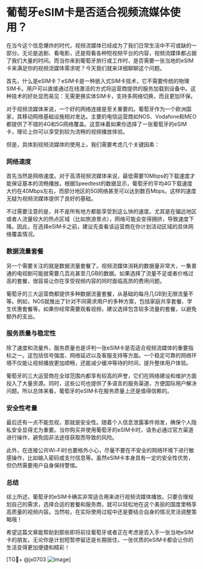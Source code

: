 # 葡萄牙eSIM卡是否适合视频流媒体使用？

在当今这个信息爆炸的时代，视频流媒体已经成为了我们日常生活中不可或缺的一部分。无论是追剧、看电影，还是观看各种短视频平台的内容，视频流媒体都占据了我们大量的时间。而当你来到葡萄牙旅行或工作时，是否需要一张当地的eSIM卡来满足你的视频流媒体需求呢？今天我们就来详细聊聊这个问题。

首先，什么是eSIM卡？eSIM卡是一种嵌入式SIM卡技术，它不需要传统的物理SIM卡。用户可以直接通过在线激活的方式将运营商提供的服务加载到设备中。这种技术的好处显而易见：无需更换实体SIM卡，支持多网络切换，而且更加环保。

对于视频流媒体来说，一个好的网络连接是至关重要的。葡萄牙作为一个欧洲国家，其移动网络基础设施相对发达。主要的电信运营商如NOS、Vodafone和MEO都提供了不错的4G和5G网络覆盖。这意味着如果你选择了一张葡萄牙的eSIM卡，理论上你可以享受到较为流畅的视频播放体验。

但是，具体到视频流媒体的使用上，我们需要考虑几个关键因素：

### 网络速度

首先当然是网络速度。对于高清视频流媒体来说，最低需要10Mbps的下载速度才能保证基本的流畅播放。根据Speedtest的数据显示，葡萄牙的平均4G下载速度大约在40Mbps左右，而部分地区的5G网络甚至可以达到数百Mbps。这样的速度无疑为视频流媒体提供了良好的基础。

不过需要注意的是，并不是所有地方都能享受到这么快的速度。尤其是在偏远地区或者人流量较大的热点区域（比如旅游景点），网络可能会变得拥挤，导致速度下降。因此，在选择eSIM卡之前，建议先查看该运营商在你计划活动区域的具体网络覆盖情况。

### 数据流量套餐

另一个需要关注的就是数据流量套餐了。视频流媒体消耗的数据量非常大，一集普通的电视剧可能就需要几百兆甚至几GB的数据。如果选择了流量不足或者价格过高的套餐，很容易让你在享受视频内容的同时面临高昂的费用问题。

葡萄牙的三大运营商都提供多种数据流量套餐，从基础的每月几GB到无限流量不等。例如，NOS就推出了针对不同需求用户的多种方案，包括家庭共享套餐、学生优惠套餐等。如果你经常需要观看视频，建议选择包含较多流量的套餐，以避免额外的支出。

### 服务质量与稳定性

除了速度和流量外，服务质量也是评判一张eSIM卡是否适合视频流媒体的重要指标之一。这包括信号强度、网络延迟以及客服支持等方面。一个稳定可靠的网络环境不仅能让视频播放更加顺畅，还能减少缓冲等待的时间，提升整体用户体验。

葡萄牙的三大运营商在全球范围内都享有较高的声誉，它们在网络建设和维护方面投入了大量资源。同时，这些公司也提供了多语言的服务渠道，方便国际用户解决问题。所以总体来看，葡萄牙的eSIM卡在服务质量上还是值得信赖的。

### 安全性考量

最后还有一点不能忽视，那就是安全性。随着个人信息泄露事件频发，确保个人隐私安全显得尤为重要。当你购买并使用葡萄牙的eSIM卡时，请务必通过官方渠道进行操作，避免因非法途径获取而导致的风险。

此外，在连接公共Wi-Fi时也要格外小心，尽量不要在不安全的网络环境下进行敏感操作，比如输入密码或支付信息等。虽然eSIM卡本身具有一定的安全性优势，但仍然需要用户自身保持警惕。

### 总结

综上所述，葡萄牙的eSIM卡确实非常适合用来进行视频流媒体播放。只要合理规划自己的需求，选择合适的套餐和服务商，就可以轻松地在这个美丽的国度里畅享高质量的视频内容。当然啦，在实际使用过程中还是要结合自身的情况灵活调整策略哦！

希望这篇文章能帮助到那些即将前往葡萄牙或者正在考虑是否入手一张当地eSIM卡的朋友。无论你是计划短暂停留还是长期居住，一张优质的eSIM卡都会让你的生活变得更加便捷和精彩！

[TG💪+ @jx0703 ![Image](https://github.com/user-attachments/assets/dbca1d08-cadb-493c-b0ec-ad6f7a83f270)]